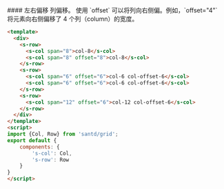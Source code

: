 <cn>
#### 左右偏移
列偏移。
使用 `offset` 可以将列向右侧偏。例如，`offset="4"` 将元素向右侧偏移了 4 个列（column）的宽度。
</cn>


```html
<template>
  <div>
    <s-row>
      <s-col span="8">col-8</s-col>
      <s-col span="8" offset="8">col-8</s-col>
    </s-row>
    <s-row>
      <s-col span="6" offset="6">col-6 col-offset-6</s-col>
      <s-col span="6" offset="6">col-6 col-offset-6</s-col>
    </s-row>
    <s-row>
      <s-col span="12" offset="6">col-12 col-offset-6</s-col>
    </s-row>
  </div>
</template>
<script>
import {Col, Row} from 'santd/grid';
export default {
    components: {
        's-col': Col,
        's-row': Row
    }
}
</script>
```


